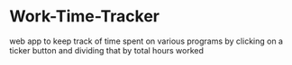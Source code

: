 # Work-Time-Tracker
web app to keep track of time spent on various programs by clicking on a ticker button and dividing that by total hours worked
